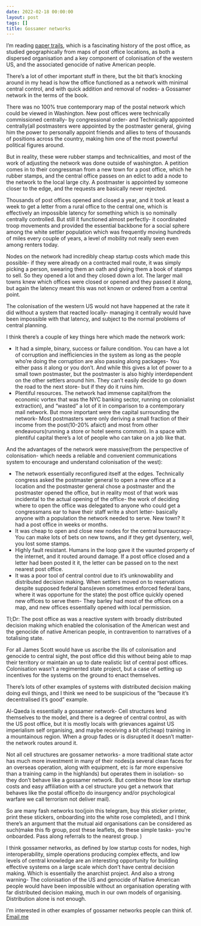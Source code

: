 ```yaml
---
date: 2022-02-18 00:00:00
layout: post
tags: []
title: Gossamer networks
---
```


I’m reading [paper trails](https://bookshop.org/books/paper-trails-the-us-post-and-the-making-of-the-american-west/9780190053673), which is a fascinating history of the post office, as studied geographically from maps of post office locations, as both a dispersed organisation and a key component of colonisation of the western US, and the associated genocide of native American people.


There’s a lot of other important stuff in there, but the bit that’s knocking around in my head is how the office functioned as a network with minimal central control, and with quick addition and removal of nodes- a Gossamer network in the terms of the book.


There was no 100% true contemporary map of the postal network which could be viewed in Washington. New post offices were technically commissioned centrally- by congressional order- and Technically appointed centrally(all postmasters were appointed by the postmaster general, giving him the power to personally appoint friends and allies to tens of thousands of positions across the country, making him one of the most powerful political figures around.


But in reality, these were rubber stamps and technicalities, and most of the work of adjusting the network was done outside of washington. A petition comes in to their congressman from a new town for a post office, which he rubber stamps, and the central office passes on an edict to add a node to the network to the local large city. A postmaster is appointed by someone closer to the edge, and the requests are basically never rejected.


Thousands of post offices opened and closed a year, and it took at least a week to get a letter from a rural office to the central one, which is effectively an impossible latency for something which is so nominally centrally controlled. But still it functioned almost perfectly- it coordinated troop movements and provided the essential backbone for a social sphere among the white settler population which was frequently moving hundreds of miles every couple of years, a level of mobility not really seen even among renters today.


Nodes on the network had incredibly cheap startup costs which made this possible- if they were already on a contracted mail route, it was simply picking a person, swearing them an oath and giving them a book of stamps to sell. So they opened a lot and they closed down a lot. The larger mail towns knew which offices were closed or opened and they passed it along, but again the latency meant this was not known or ordered from a central point.


The colonisation of the western US would not have happened at the rate it did without a system that reacted locally- managing it centrally would have been impossible with that latency, and subject to the normal problems of central planning.


I think there’s a couple of key things here which made the network work:


* It had a simple, binary, success or failure condition. You can have a lot of corruption and inefficiencies in the system as long as the people who’re doing the corruption are also passing along packages- You either pass it along or you don’t. And while this gives a lot of power to a small town postmaster, but the postmaster is also highly interdependent on the other settlers around him. They can’t easily decide to go down the road to the next store- but if they do it ruins him.
* Plentiful resources. The network had immense capital(from the economic vortex that was the NYC banking sector, running on colonialist extraction), and “wasted” a lot of it in comparison to a contemporary mail network. But more important were the capital surrounding the network- Most postmasters were only deriving a small fraction of their income from the post(10-20% afaict) and most from other endeavours(running a store or hotel seems common). In a space with plentiful capital there’s a lot of people who can take on a job like that.


And the advantages of the network were massive(from the perspective of colonisation- which needs a reliable and convenient communications system to encourage and understand colonisation of the west):


* The network essentially reconfigured itself at the edges. Technically congress asked the postmaster general to open a new office at a location and the postmaster general chose a postmaster and the postmaster opened the office, but in reality most of that work was incidental to the actual opening of the office- the work of deciding where to open the office was delegated to anyone who could get a congressmans ear to have their staff write a short letter- basically anyone with a population the network needed to serve. New town? It had a post office in weeks or months.
* It was cheap to open and close new nodes for the central bureaucracy- You can make lots of bets on new towns, and if they get dysentery, well, you lost some stamps.
* Highly fault resistant. Humans in the loop gave it the vaunted property of the internet, and it routed around damage. If a post office closed and a letter had been posted it it, the letter can be passed on to the next nearest post office.
* It was a poor tool of central control due to it’s unknowability and distributed decision making. When settlers moved on to reservations despite supposed federal bans(even sometimes enforced federal bans, where it was opportune for the state) the post office quickly opened new offices to serve them- They barley had most of the offices on a map, and new offices essentially opened with local permission.


Tl;Dr: The post office as was a reactive system with broadly distributed decision making which enabled the colonisation of the American west and the genocide of native American people, in contravention to narratives of a totalising state.


For all James Scott would have us ascribe the ills of colonisation and genocide to central sight, the post office did this without being able to map their territory or maintain an up to date realistic list of central post offices. Colonisation wasn’t a regimented state project, but a case of setting up incentives for the systems on the ground to enact themselves.


There’s lots of other examples of systems with distributed decision making doing evil things, and I think we need to be suspicious of the “because it’s decentralised it’s good” example.


Al-Qaeda is essentially a gossamer network- Cell structures lend themselves to the model, and there is a degree of central control, as with the US post office, but it is mostly locals with grievances against US imperialism self organising, and maybe receiving a bit of(cheap) training in a mountainous region. When a group fades or is disrupted it doesn’t matter- the network routes around it.


Not all cell structures are gossamer networks- a more traditional state actor has much more investment in many of their nodes(a several clean faces for an overseas operation, along with equipment, etc is far more expensive than a training camp in the highlands) but operates them in isolation- so they don’t behave like a gossamer network. But combine those low startup costs and easy affiliation with a cel structure you get a network that behaves like the postal office(to do insurgency and/or psychological warfare we call terrorism not deliver mail).


So are many fash networks too(join this telegram, buy this sticker printer, print these stickers, onboarding into the white rose completed), and I think there’s an argument that the mutual aid organisations can be considered as such(make this fb group, post these leaflets, do these simple tasks- you’re onboarded. Pass along referrals to the nearest group. )


I think gossamer networks, as defined by low startup costs for nodes, high interoperability, simple operations producing complex effects, and low levels of central knowledge are an interesting opportunity for building effective systems on a large scale which don’t have central decision making. Which is essentially the anarchist project. And also a strong warning- The colonisation of the US and genocide of Native American people would have been impossible without an organisation operating with far distributed decision making, much in our own models of organising. Distribution alone is not enough.


I’m interested in other examples of gossamer networks people can think of. [Email me](mailto:drcable@tarbwf.com)


